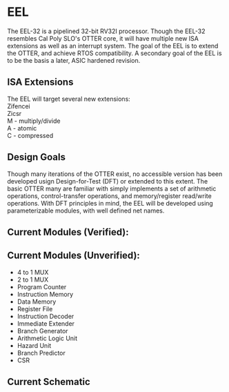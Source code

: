 # EEL
The EEL-32 is a pipelined 32-bit RV32I processor. Though the EEL-32 resembles Cal Poly SLO's OTTER core, it will have multiple new ISA extensions as well as an interrupt system. The goal of the EEL is to extend the OTTER, and achieve RTOS compatibility. A secondary goal of the EEL is to be the basis a later, ASIC hardened revision.
## ISA Extensions
The EEL will target several new extensions:
<br>Zifencei
<br>Zicsr
<br>M - multiply/divide
<br>A - atomic
<br>C - compressed

## Design Goals
Though many iterations of the OTTER exist, no accessible version has been developed usign Design-for-Test (DFT) or extended to this extent. The basic OTTER many are familiar with simply implements a set of arithmetic operations, control-transfer operations, and memory/register read/write operations. With DFT principles in mind, the EEL will be developed using parameterizable modules, with well defined net names. 

## Current Modules (Verified):

## Current Modules (Unverified):
- 4 to 1 MUX
- 2 to 1 MUX
- Program Counter
- Instruction Memory
- Data Memory
- Register File
- Instruction Decoder
- Immediate Extender
- Branch Generator
- Arithmetic Logic Unit
- Hazard Unit
- Branch Predictor
- CSR
## Current Schematic
